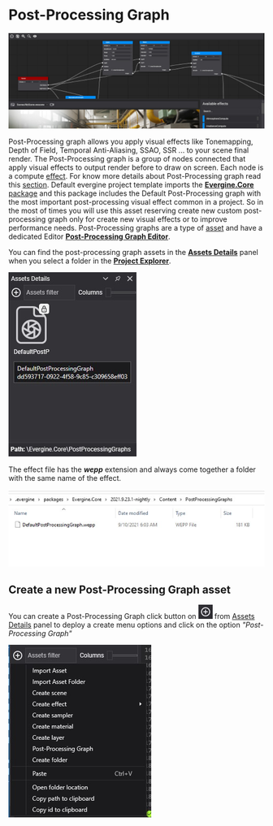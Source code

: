 # Post-Processing Graph

![PostProcessing graph](images/postProcessingGraph.jpg)

Post-Processing graph allows you apply visual effects like Tonemapping, Depth of Field, Temporal Anti-Aliasing, SSAO, SSR ... to your scene final render. The Post-Processing graph is a group of nodes connected that apply visual effects to output render before to draw on screen. Each node is a compute [effect](effects.md). For know more details about Post-Processing graph read this [section](../../graphics/post_processing_graph.md). Default evergine project template imports the [**Evergine.Core** package](../packages.md) and this package includes the Default Post-Processing graph with the most important post-processing visual effect common in a project. So in the most of times you will use this asset reserving create new custom post-processing graph only for create new visual effects or to improve performance needs. Post-Processing graphs are a type of [asset](index.md) and have a dedicated Editor [**Post-Processing Graph Editor**]().

You can find the post-processing graph assets in the [**Assets Details**](../interface.md) panel when you select a folder in the [**Project Explorer**](../interface.md).

![PostProcessing graph asset](images/postProcessinGraphAsset.jpg)

The effect file has the **_wepp_** extension and always come together a folder with the same name of the effect.

![PostProcessing graph file](images/postProcessingGraphFile.jpg)

## Create a new Post-Processing Graph asset
You can create a Post-Processing Graph click button on ![Plus Icon](images/plusIcon.jpg) from [Assets Details](../interface.md) panel to deploy a create menu options and click on the option _"Post-Processing Graph"_

![Create new scene menu option](images/AssetsDetailsMenu.jpg)